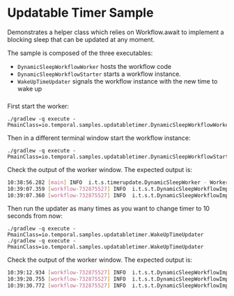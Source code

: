 # Updatable Timer Sample

Demonstrates a helper class which relies on Workflow.await to implement a blocking sleep that can be updated
at any moment.

The sample is composed of the three executables: 

* `DynamicSleepWorkflowWorker` hosts the workflow code
* `DynamicSleepWorkflowStarter` starts a workflow instance.
* `WakeUpTimeUpdater` signals the workflow instance with the new time to wake up

### 

First start the worker:

    ./gradlew -q execute -PmainClass=io.temporal.samples.updatabletimer.DynamicSleepWorkflowWorker
    
Then in a different terminal window start the workflow instance:

    ./gradlew -q execute -PmainClass=io.temporal.samples.updatabletimer.DynamicSleepWorkflowStarter
    
Check the output of the worker window. The expected output is:

```bash
10:38:56.282 [main] INFO  i.t.s.timerupdate.DynamicSleepWorker - Worker started for task list: TimerUpdate
10:39:07.359 [workflow-732875527] INFO  i.t.s.t.DynamicSleepWorkflowImpl - sleepUntil: Thu May 28 10:40:06 PDT 2020
10:39:07.360 [workflow-732875527] INFO  i.t.s.t.DynamicSleepWorkflowImpl - Going to sleep for PT59.688S
```
Then run the updater as many times as you want to change timer to 10 seconds from now:

    ./gradlew -q execute -PmainClass=io.temporal.samples.updatabletimer.WakeUpTimeUpdater
    ./gradlew -q execute -PmainClass=io.temporal.samples.updatabletimer.WakeUpTimeUpdater

Check the output of the worker window. The expected output is:

```bash
10:39:12.934 [workflow-732875527] INFO  i.t.s.t.DynamicSleepWorkflowImpl - Going to sleep for PT9.721S
10:39:20.755 [workflow-732875527] INFO  i.t.s.t.DynamicSleepWorkflowImpl - Going to sleep for PT9.733S
10:39:30.772 [workflow-732875527] INFO  i.t.s.t.DynamicSleepWorkflowImpl - sleepUntil completed
```